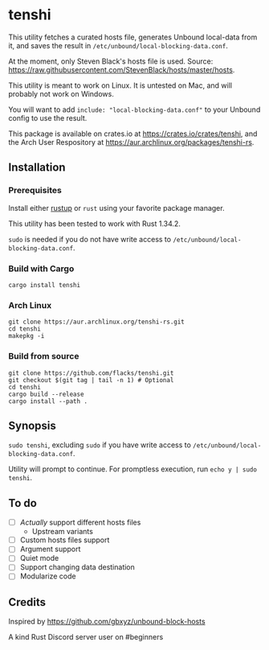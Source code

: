 # tenshi

This utility fetches a curated hosts file, generates Unbound local-data from it, and saves the result in `/etc/unbound/local-blocking-data.conf`.

At the moment, only Steven Black's hosts file is used. Source: https://raw.githubusercontent.com/StevenBlack/hosts/master/hosts.

This utility is meant to work on Linux. It is untested on Mac, and will probably not work on Windows.

You will want to add `include: "local-blocking-data.conf"` to your Unbound config to use the result.

This package is available on crates.io at https://crates.io/crates/tenshi, and the Arch User Respository at https://aur.archlinux.org/packages/tenshi-rs.

## Installation

### Prerequisites

Install either [rustup](http://rustup.rs/) or `rust` using your favorite package manager.

This utility has been tested to work with Rust 1.34.2.

`sudo` is needed if you do not have write access to `/etc/unbound/local-blocking-data.conf`.

### Build with Cargo

`cargo install tenshi`

### Arch Linux

```
git clone https://aur.archlinux.org/tenshi-rs.git
cd tenshi
makepkg -i
```

### Build from source

```
git clone https://github.com/flacks/tenshi.git
git checkout $(git tag | tail -n 1) # Optional
cd tenshi
cargo build --release
cargo install --path .
```

## Synopsis

`sudo tenshi`, excluding `sudo` if you have write access to `/etc/unbound/local-blocking-data.conf`.

Utility will prompt to continue. For promptless execution, run `echo y | sudo tenshi`.

## To do

- [ ] *Actually* support different hosts files
  * Upstream variants
- [ ] Custom hosts files support
- [ ] Argument support
- [ ] Quiet mode
- [ ] Support changing data destination
- [ ] Modularize code

## Credits

Inspired by https://github.com/gbxyz/unbound-block-hosts

A kind Rust Discord server user on #beginners
